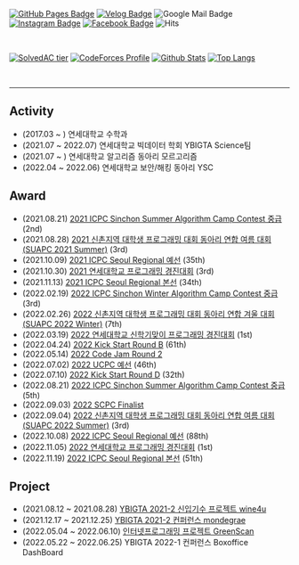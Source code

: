 [![GitHub Pages Badge](https://img.shields.io/badge/-GitHub_Pages-181717?style=flat-square&logo=github&logoColor=white)](https://cael0.github.io/)
[![Velog Badge](https://img.shields.io/badge/-Velog-1FC392?style=flat-square&logo=velog&logoColor=white)](https://velog.io/@caelo)
![Google Mail Badge](https://img.shields.io/badge/-kjongmin26@gmail.com-EA4335?style=flat-square&logo=gmail&logoColor=white)
[![Instagram Badge](https://img.shields.io/badge/-Instagram-E4405F?style=flat-square&logo=Instagram&logoColor=white)](https://www.instagram.com/j_ngminn/)
[![Facebook Badge](https://img.shields.io/badge/-Facebook-1877F2?style=flat-square&logo=Facebook&logoColor=white)](https://www.facebook.com/profile.php?id=100004683797522)
![Hits](https://hits.seeyoufarm.com/api/count/incr/badge.svg?url=https%3A%2F%2Fgithub.com%2FCAEL0&count_bg=%233A3462&title_bg=%2348919E&icon=apachespark.svg&icon_color=%23FFF9C6&title=hits%21&edge_flat=false)

<br>

[![SolvedAC tier](http://mazassumnida.wtf/api/v2/generate_badge?boj=luciaholic)](https://solved.ac/luciaholic)
[![CodeForces Profile](https://cf.leed.at?id=CAELO)](https://codeforces.com/profile/CAELO)
[![Github Stats](https://github-readme-stats.vercel.app/api?username=CAEL0&show_icons=true&theme=tokyonight&card_width=200px)](https://github.com/CAEL0)
[![Top Langs](https://github-readme-stats.vercel.app/api/top-langs/?username=CAEL0&layout=compact&exclude_repo=productive-box,rally-discordbot-dashboard&hide=jupyter%20notebook,scss,ruby&langs_count=10)](https://github.com/anuraghazra/github-readme-stats)

<br><hr>

## Activity
* (2017.03 ~ ) 연세대학교 수학과
* (2021.07 ~ 2022.07) 연세대학교 빅데이터 학회 YBIGTA Science팀
* (2021.07 ~ ) 연세대학교 알고리즘 동아리 모르고리즘
* (2022.04 ~ 2022.06) 연세대학교 보안/해킹 동아리 YSC

## Award
* (2021.08.21) [2021 ICPC Sinchon Summer Algorithm Camp Contest 중급](https://www.acmicpc.net/contest/view/677) (2nd)
* (2021.08.28) [2021 신촌지역 대학생 프로그래밍 대회 동아리 연합 여름 대회 (SUAPC 2021 Summer)](https://www.acmicpc.net/contest/view/678) (3rd)
* (2021.10.09) [2021 ICPC Seoul Regional 예선](http://static.icpckorea.net/2021/scoreboard_preliminary/) (35th)
* (2021.10.30) [2021 연세대학교 프로그래밍 경진대회](https://www.acmicpc.net/contest/view/699) (3rd)
* (2021.11.13) [2021 ICPC Seoul Regional 본선](http://static.icpckorea.net/2021/scoreboard_regional/) (34th)
* (2022.02.19) [2022 ICPC Sinchon Winter Algorithm Camp Contest 중급](https://www.acmicpc.net/contest/view/758) (3rd)
* (2022.02.26) [2022 신촌지역 대학생 프로그래밍 대회 동아리 연합 겨울 대회 (SUAPC 2022 Winter)](https://www.acmicpc.net/contest/view/764) (7th)
* (2022.03.19) [2022 연세대학교 신학기맞이 프로그래밍 경진대회](https://www.acmicpc.net/contest/view/776) (1st)
* (2022.04.24) [2022 Kick Start Round B](https://codingcompetitions.withgoogle.com/kickstart/round/00000000008caa74) (61th)
* (2022.05.14) [2022 Code Jam Round 2](https://codingcompetitions.withgoogle.com/codejam/round/00000000008778ec)
* (2022.07.02) [2022 UCPC 예선](https://www.acmicpc.net/contest/spotboard/827) (46th)
* (2022.07.10) [2022 Kick Start Round D](https://codingcompetitions.withgoogle.com/kickstart/round/00000000008caea6) (32th)
* (2022.08.21) [2022 ICPC Sinchon Summer Algorithm Camp Contest 중급](https://www.acmicpc.net/contest/view/842) (5th)
* (2022.09.03) [2022 SCPC Finalist](https://www.codeground.org/contest/contest)
* (2022.09.04) [2022 신촌지역 대학생 프로그래밍 대회 동아리 연합 여름 대회 (SUAPC 2022 Summer)](https://www.acmicpc.net/contest/view/840) (3rd)
* (2022.10.08) [2022 ICPC Seoul Regional 예선](http://static.icpckorea.net/2022/scoreboard_preliminary/) (88th)
* (2022.11.05) [2022 연세대학교 프로그래밍 경진대회](https://www.acmicpc.net/contest/view/890) (1st)
* (2022.11.19) [2022 ICPC Seoul Regional 본선](http://static.icpckorea.net/2022/scoreboard_regional/) (51th)

## Project
* (2021.08.12 ~ 2021.08.28) [YBIGTA 2021-2 신입기수 프로젝트 wine4u](https://github.com/CAEL0/wine4u)
* (2021.12.17 ~ 2021.12.25) [YBIGTA 2021-2 컨퍼런스 mondegrae](https://github.com/CAEL0/mondegrae)
* (2022.05.04 ~ 2022.06.10) [인터넷프로그래밍 프로젝트 GreenScan](https://github.com/CAEL0/greenscan)
* (2022.05.22 ~ 2022.06.25) YBIGTA 2022-1 컨퍼런스 Boxoffice DashBoard
